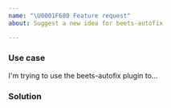 ```yaml
---
name: "\U0001F680 Feature request"
about: Suggest a new idea for beets-autofix

---
```


### Use case

I'm trying to use the beets-autofix plugin to...


### Solution
<!--
Do you have a proposal for how it should work?

Try to be as specific as possible in describing your idea.
Don't worry if it is not tech-talk. Just dream.
-->

